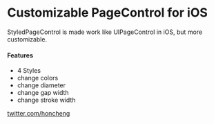 Customizable PageControl for iOS
=============

StyledPageControl is made work like UIPageControl in iOS, but more customizable.

#### Features
* 4 Styles
* change colors
* change diameter
* change gap width
* change stroke width

[twitter.com/honcheng](http://twitter.com/honcheng)

